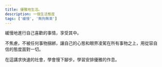 ```yaml
---
title: 優雅地生活。
description: 一個生活態度
tags: ['緩慢', '無拘無束']
---
```

緩慢地進行自己喜歡的事情，享受其中。

不焦慮，不被任何事物捆綁，讓自己的心態和眼界凌駕在所有事物之上，用從容自信的態度面對一切。

在這講求快速的社會，學會慢下腳步。學習安排優雅的作息。
